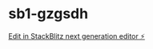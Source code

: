 # sb1-gzgsdh

[Edit in StackBlitz next generation editor ⚡️](https://stackblitz.com/~/github.com/Kustom665/sb1-gzgsdh)